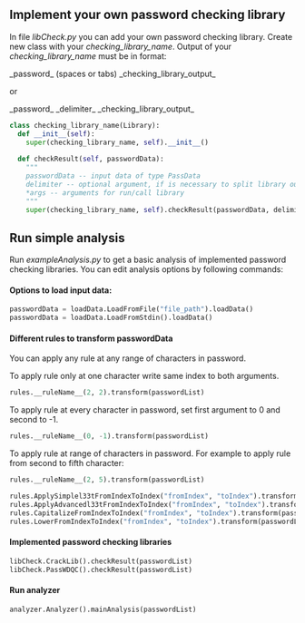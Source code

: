 ## Implement your own password checking library

In file *libCheck.py* you can add your own password checking library.
Create new class with your *checking_library_name*.
Output of your *checking_library_name* must be in format:

\_password\_ (spaces or tabs) \_checking_library_output\_

or

\_password\_ \_delimiter\_ \_checking_library_output\_

```python
class checking_library_name(Library):
  def __init__(self):
    super(checking_library_name, self).__init__()
    
  def checkResult(self, passwordData):
    """
    passwordData -- input data of type PassData
    delimiter -- optional argument, if is necessary to split library output
    *args -- arguments for run/call library
    """
    super(checking_library_name, self).checkResult(passwordData, delimiter, *args)
```



## Run simple analysis

Run *exampleAnalysis.py* to get a basic analysis of implemented password checking libraries.
You can edit analysis options by following commands:

#### Options to load input data:

```python
passwordData = loadData.LoadFromFile("file_path").loadData()
passwordData = loadData.LoadFromStdin().loadData()
```

#### Different rules to transform passwordData

You can apply any rule at any range of characters in password.

To apply rule only at one character write same index to both arguments.
```python
rules.__ruleName__(2, 2).transform(passwordList)
```

To apply rule at every character in password, set first argument to 0 and second to -1.
```python
rules.__ruleName__(0, -1).transform(passwordList)
```

To apply rule at range of characters in password.
For example to apply rule from second to fifth character:
```python
rules.__ruleName__(2, 5).transform(passwordList)
```

```python
rules.ApplySimplel33tFromIndexToIndex("fromIndex", "toIndex").transform(passwordList)
rules.ApplyAdvancedl33tFromIndexToIndex("fromIndex", "toIndex").transform(passwordList)
rules.CapitalizeFromIndexToIndex("fromIndex", "toIndex").transform(passwordList)
rules.LowerFromIndexToIndex("fromIndex", "toIndex").transform(passwordList)
```

#### Implemented password checking libraries
```python
libCheck.CrackLib().checkResult(passwordList)
libCheck.PassWDQC().checkResult(passwordList)
```

#### Run analyzer
```python
analyzer.Analyzer().mainAnalysis(passwordList)
```
